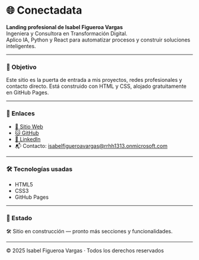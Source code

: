 # 🌐 Conectadata

**Landing profesional de Isabel Figueroa Vargas**  
Ingeniera y Consultora en Transformación Digital.  
Aplico IA, Python y React para automatizar procesos y construir soluciones inteligentes.

---

### 🚀 Objetivo

Este sitio es la puerta de entrada a mis proyectos, redes profesionales y contacto directo. Está construido con HTML y CSS, alojado gratuitamente en GitHub Pages.

---

### 🔗 Enlaces

- [🔗 Sitio Web](https://isabelfigueroav.github.io/conectadata/)
- [🐱 GitHub](https://github.com/IsabelFigueroaV)
- [💼 LinkedIn](https://www.linkedin.com/in/isabelfigueroav/)
- 📬 Contacto: isabelfigueroavargas@rrhh1313.onmicrosoft.com

---

### 🛠 Tecnologías usadas

- HTML5
- CSS3
- GitHub Pages

---

### 📌 Estado

🛠 Sitio en construcción — pronto más secciones y funcionalidades.

---

© 2025 Isabel Figueroa Vargas · Todos los derechos reservados

